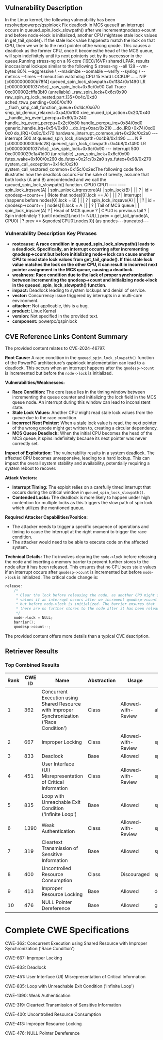 ## Vulnerability Description
In the Linux kernel, the following vulnerability has been resolvedpowerpc/qspinlock Fix deadlock in MCS queueIf an interrupt occurs in queued_spin_lock_slowpath() after we incrementqnodesp->count and before node->lock is initialized, another CPU mightsee stale lock values in get_tail_qnode(). If the stale lock value happensto match the lock on that CPU, then we write to the next pointer ofthe wrong qnode. This causes a deadlock as the former CPU, once it becomesthe head of the MCS queue, will spin indefinitely until its next pointeris set by its successor in the queue.Running stress-ng on a 16 core (16EC/16VP) shared LPAR, results inoccasional lockups similar to the following $ stress-ng --all 128 --vm-bytes 80% --aggressive \ --maximize --oomable --verify --syslog \ --metrics --times --timeout 5m watchdog CPU 15 Hard LOCKUP ...... NIP [c0000000000b78f4] queued_spin_lock_slowpath+0x1184/0x1490 LR [c000000001037c5c] _raw_spin_lock+0x6c/0x90 Call Trace 0xc000002cfffa3bf0 (unreliable) _raw_spin_lock+0x6c/0x90 raw_spin_rq_lock_nested.part.135+0x4c/0xd0 sched_ttwu_pending+0x60/0x1f0 __flush_smp_call_function_queue+0x1dc/0x670 smp_ipi_demux_relaxed+0xa4/0x100 xive_muxed_ipi_action+0x20/0x40 __handle_irq_event_percpu+0x80/0x240 handle_irq_event_percpu+0x2c/0x80 handle_percpu_irq+0x84/0xd0 generic_handle_irq+0x54/0x80 __do_irq+0xac/0x210 __do_IRQ+0x74/0xd0 0x0 do_IRQ+0x8c/0x170 hardware_interrupt_common_virt+0x29c/0x2a0 --- interrupt 500 at queued_spin_lock_slowpath+0x4b8/0x1490 ...... NIP [c0000000000b6c28] queued_spin_lock_slowpath+0x4b8/0x1490 LR [c000000001037c5c] _raw_spin_lock+0x6c/0x90 --- interrupt 500 0xc0000029c1a41d00 (unreliable) _raw_spin_lock+0x6c/0x90 futex_wake+0x100/0x260 do_futex+0x21c/0x2a0 sys_futex+0x98/0x270 system_call_exception+0x14c/0x2f0 system_call_vectored_common+0x15c/0x2ecThe following code flow illustrates how the deadlock occurs.For the sake of brevity, assume that both locks (A and B) arecontended and we call the queued_spin_lock_slowpath() function. CPU0 CPU1 ---- ---- spin_lock_irqsave(A) | spin_unlock_irqrestore(A) | spin_lock(B) | | | ? | id = qnodesp->count++ | (Note that nodes[0].lock == A) | | | ? | Interrupt | (happens before nodes[0].lock = B) | | | ? | spin_lock_irqsave(A) | | | ? | id = qnodesp->count++ | nodes[1].lock = A | | | ? | Tail of MCS queue | | spin_lock_irqsave(A) ? | Head of MCS queue ? | CPU0 is previous tail ? | Spin indefinitely ? (until nodes[1].next != NULL) prev = get_tail_qnode(A, CPU0) | ? prev == &qnodes[CPU0].nodes[0] (as qnodes---truncated---

### Vulnerability Description Key Phrases
- **rootcause:** **A race condition in queued_spin_lock_slowpath() leads to a deadlock. Specifically, an interrupt occurring after incrementing qnodesp->count but before initializing node->lock can cause another CPU to read stale lock values from get_tail_qnode(). If this stale lock value matches the lock on the other CPU, it can result in incorrect next pointer assignment in the MCS queue, causing a deadlock.**
- **weakness:** **Race condition due to the lack of proper synchronization between incrementing the qnodesp->count and initializing node->lock in the queued_spin_lock_slowpath() function.**
- **impact:** Deadlock leading to system lockups and denial of service.
- **vector:** Concurrency issue triggered by interrupts in a multi-core environment.
- **attacker:** Not applicable, this is a bug.
- **product:** Linux Kernel
- **version:** Not specified in the provided text.
- **component:** powerpc/qspinlock

## CVE Reference Links Content Summary
The provided content relates to CVE-2024-46797.

**Root Cause:**
A race condition in the `queued_spin_lock_slowpath()` function of the PowerPC architecture's qspinlock implementation can lead to a deadlock. This occurs when an interrupt happens after the `qnodesp->count` is incremented but before the `node->lock` is initialized.

**Vulnerabilities/Weaknesses:**
- **Race Condition:** The core issue lies in the timing window between incrementing the queue counter and initializing the lock field in the MCS queue node. An interrupt during this window can lead to inconsistent state.
- **Stale Lock Values:** Another CPU might read stale lock values from the queue due to the race condition.
- **Incorrect Next Pointer:** When a stale lock value is read, the next pointer of the wrong qnode might get written to, creating a circular dependency.
- **MCS Queue Deadlock:** When the initial CPU becomes the head of the MCS queue, it spins indefinitely because its next pointer was never correctly set.

**Impact of Exploitation:**
The vulnerability results in a system deadlock. The affected CPU becomes unresponsive, leading to a hard lockup. This can impact the overall system stability and availability, potentially requiring a system reboot to recover.

**Attack Vectors:**
- **Interrupt Timing:** The exploit relies on a carefully timed interrupt that occurs during the critical window in `queued_spin_lock_slowpath()`.
- **Contended Locks:** The deadlock is more likely to happen under high contention for multiple locks as this triggers the slow path of spin lock which utilizes the mentioned queue.

**Required Attacker Capabilities/Position:**
- The attacker needs to trigger a specific sequence of operations and timing to cause the interrupt at the right moment to trigger the race condition.
- The attacker would need to be able to execute code on the affected system.

**Technical Details:**
The fix involves clearing the `node->lock` before releasing the node and inserting a memory barrier to prevent further stores to the node after it has been released. This ensures that no CPU sees stale values if an interrupt occurs after `qnodesp->count` is incremented but before `node->lock` is initialized. The critical code change is:

```c
release:
    /*
     * Clear the lock before releasing the node, as another CPU might see stale
     * values if an interrupt occurs after we increment qnodesp->count
     * but before node->lock is initialized. The barrier ensures that
     * there are no further stores to the node after it has been released.
     */
    node->lock = NULL;
    barrier();
    qnodesp->count--;
```
The provided content offers more details than a typical CVE description.

## Retriever Results

### Top Combined Results

| Rank | CWE ID | Name | Abstraction | Usage  | Retrievers | Individual Scores |
|------|--------|------|-------------|-------|------------|-------------------|
| 1 | 362 | Concurrent Execution using Shared Resource with Improper Synchronization ('Race Condition') | Class | Allowed-with-Review | alternate_terms | 0.800 |
| 2 | 667 | Improper Locking | Class | Allowed-with-Review | sparse | 1.074 |
| 3 | 833 | Deadlock | Base | Allowed | sparse | 1.073 |
| 4 | 451 | User Interface (UI) Misrepresentation of Critical Information | Class | Allowed-with-Review | sparse | 0.968 |
| 5 | 835 | Loop with Unreachable Exit Condition ('Infinite Loop') | Base | Allowed | sparse | 0.958 |
| 6 | 1390 | Weak Authentication | Class | Allowed-with-Review | sparse | 0.949 |
| 7 | 319 | Cleartext Transmission of Sensitive Information | Base | Allowed | sparse | 0.938 |
| 8 | 400 | Uncontrolled Resource Consumption | Class | Discouraged | sparse | 0.927 |
| 9 | 413 | Improper Resource Locking | Base | Allowed | dense | 0.556 |
| 10 | 476 | NULL Pointer Dereference | Base | Allowed | graph | 0.002 |



# Complete CWE Specifications

CWE-362: Concurrent Execution using Shared Resource with Improper Synchronization ('Race Condition')

CWE-667: Improper Locking

CWE-833: Deadlock

CWE-451: User Interface (UI) Misrepresentation of Critical Information

CWE-835: Loop with Unreachable Exit Condition ('Infinite Loop')

CWE-1390: Weak Authentication

CWE-319: Cleartext Transmission of Sensitive Information

CWE-400: Uncontrolled Resource Consumption

CWE-413: Improper Resource Locking

CWE-476: NULL Pointer Dereference